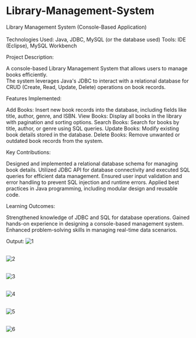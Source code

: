 # Library-Management-System

Library Management System (Console-Based Application)
<br> <br>
Technologies Used: Java, JDBC, MySQL (or the database used)
Tools: IDE (Eclipse), MySQL Workbench

Project Description:
<br> 

A console-based Library Management System that allows users to manage books efficiently. <br>
The system leverages Java's JDBC to interact with a relational database for CRUD (Create, Read, Update, Delete) operations on book records.

Features Implemented:

Add Books: Insert new book records into the database, including fields like title, author, genre, and ISBN.
View Books: Display all books in the library with pagination and sorting options.
Search Books: Search for books by title, author, or genre using SQL queries.
Update Books: Modify existing book details stored in the database.
Delete Books: Remove unwanted or outdated book records from the system.


Key Contributions:

Designed and implemented a relational database schema for managing book details.
Utilized JDBC API for database connectivity and executed SQL queries for efficient data management.
Ensured user input validation and error handling to prevent SQL injection and runtime errors.
Applied best practices in Java programming, including modular design and reusable code.


Learning Outcomes:

Strengthened knowledge of JDBC and SQL for database operations.
Gained hands-on experience in designing a console-based management system.
Enhanced problem-solving skills in managing real-time data scenarios.

Output:
![1](https://github.com/user-attachments/assets/e6a96ed1-f878-4fbe-b395-c415149066aa)
<br> <br>

![2](https://github.com/user-attachments/assets/23d243b2-4042-403d-9f7f-e082a7c999ea)
<br> <br>


![3](https://github.com/user-attachments/assets/cae2f74a-c6e5-475c-89b7-378a517758dd)
<br> <br>

![4](https://github.com/user-attachments/assets/847fb155-f07a-44ec-bef9-6750d4819179)
<br> <br>

![5](https://github.com/user-attachments/assets/74121d91-2186-46db-ba7a-d7bd2b390c48)
<br> <br>

![6](https://github.com/user-attachments/assets/868d2ce5-9b32-4d0e-ab80-d3f6632db0e1)
<br> <br>
